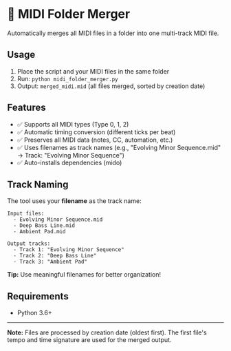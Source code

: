 # 🎵 MIDI Folder Merger

Automatically merges all MIDI files in a folder into one multi-track MIDI file.

## Usage

1. Place the script and your MIDI files in the same folder
2. Run: `python midi_folder_merger.py`
3. Output: `merged_midi.mid` (all files merged, sorted by creation date)

## Features

- ✅ Supports all MIDI types (Type 0, 1, 2)
- ✅ Automatic timing conversion (different ticks per beat)
- ✅ Preserves all MIDI data (notes, CC, automation, etc.)
- ✅ Uses filenames as track names (e.g., "Evolving Minor Sequence.mid" → Track: "Evolving Minor Sequence")
- ✅ Auto-installs dependencies (mido)

## Track Naming

The tool uses your **filename** as the track name:

```
Input files:
  - Evolving Minor Sequence.mid
  - Deep Bass Line.mid
  - Ambient Pad.mid

Output tracks:
  - Track 1: "Evolving Minor Sequence"
  - Track 2: "Deep Bass Line"
  - Track 3: "Ambient Pad"
```

**Tip:** Use meaningful filenames for better organization!

## Requirements

- Python 3.6+

---

**Note:** Files are processed by creation date (oldest first). The first file's tempo and time signature are used for the merged output.
